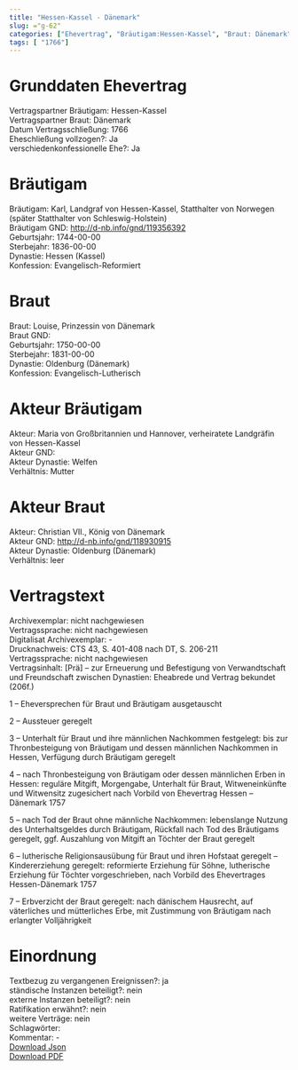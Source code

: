 ```yaml
---
title: "Hessen-Kassel - Dänemark"
slug: ="g-62"
categories: ["Ehevertrag", "Bräutigam:Hessen-Kassel", "Braut: Dänemark", "Eheschließung vollzogen?:Ja", "verschiedenkonfessionelle Ehe?:Ja", "Dynastie Bräutigam:Hessen (Kassel)", "Akteur Bräutigam:Maria von Großbritannien und Hannover, verheiratete Landgräfin von Hessen-Kassel", "Akteur Braut:Christian VII., König von Dänemark", "Textbezug?:ja", "Ständisch?:nein", "Ratifikation?:nein", "Sonstiges?:nein", "Bräutigam:Hessen-Kassel", "Braut: Dänemark"]
tags: [ "1766"]
---
```

<!--more-->

# Grunddaten Ehevertrag

Vertragspartner Bräutigam: Hessen-Kassel<br>
Vertragspartner Braut: Dänemark<br>
Datum Vertragsschließung: 1766<br>
Eheschließung vollzogen?: Ja<br>
verschiedenkonfessionelle Ehe?: Ja<br>
# Bräutigam

Bräutigam: Karl, Landgraf von Hessen-Kassel, Statthalter von Norwegen (später Statthalter von Schleswig-Holstein)<br>
Bräutigam GND: http://d-nb.info/gnd/119356392<br>
Geburtsjahr: 1744-00-00<br>
Sterbejahr: 1836-00-00<br>
Dynastie: Hessen (Kassel)<br>
Konfession: Evangelisch-Reformiert<br>
# Braut

Braut: Louise, Prinzessin von Dänemark<br>
Braut GND: <br>
Geburtsjahr: 1750-00-00<br>
Sterbejahr: 1831-00-00<br>
Dynastie: Oldenburg (Dänemark)<br>
Konfession: Evangelisch-Lutherisch<br>
# Akteur Bräutigam

Akteur: Maria von Großbritannien und Hannover, verheiratete Landgräfin von Hessen-Kassel<br>
Akteur GND: <br>
Akteur Dynastie: Welfen<br>
Verhältnis: Mutter<br>
# Akteur Braut

Akteur: Christian VII., König von Dänemark<br>
Akteur GND: http://d-nb.info/gnd/118930915<br>
Akteur Dynastie: Oldenburg (Dänemark)<br>
Verhältnis: leer<br>
# Vertragstext

Archivexemplar: nicht nachgewiesen<br>
Vertragssprache: nicht nachgewiesen<br>
Digitalisat Archivexemplar: -<br>
Drucknachweis: CTS 43, S. 401-408 nach DT, S. 206-211<br>
Vertragssprache: nicht nachgewiesen<br>
Vertragsinhalt: [Prä] – zur Erneuerung und Befestigung von Verwandtschaft und Freundschaft zwischen Dynastien: Eheabrede und Vertrag bekundet (206f.)

1 – Eheversprechen für Braut und Bräutigam ausgetauscht

2 – Aussteuer geregelt

3 – Unterhalt für Braut und ihre männlichen Nachkommen festgelegt: bis zur Thronbesteigung von Bräutigam und dessen männlichen Nachkommen in Hessen, Verfügung durch Bräutigam geregelt

4 – nach Thronbesteigung von Bräutigam oder dessen männlichen Erben in Hessen: reguläre Mitgift, Morgengabe, Unterhalt für Braut, Witweneinkünfte und Witwensitz zugesichert nach Vorbild von Ehevertrag Hessen – Dänemark 1757

5 – nach Tod der Braut ohne männliche Nachkommen: lebenslange Nutzung des Unterhaltsgeldes durch Bräutigam, Rückfall nach Tod des Bräutigams geregelt, ggf. Auszahlung von Mitgift an Töchter der Braut geregelt

6 – lutherische Religionsausübung für Braut und ihren Hofstaat geregelt – Kindererziehung geregelt: reformierte Erziehung für Söhne, lutherische Erziehung für Töchter vorgeschrieben, nach Vorbild des Ehevertrages Hessen-Dänemark 1757

7 – Erbverzicht der Braut geregelt: nach dänischem Hausrecht, auf väterliches und mütterliches Erbe, mit Zustimmung von Bräutigam nach erlangter Volljährigkeit
<br>
# Einordnung

Textbezug zu vergangenen Ereignissen?: ja<br>
ständische Instanzen beteiligt?: nein<br>
externe Instanzen beteiligt?: nein<br>
Ratifikation erwähnt?: nein<br>
weitere Verträge: nein<br>
Schlagwörter: <br>
Kommentar: -<br>
[Download Json](/vertraege/vertrag-62.json)<br>
[Download PDF](/vertraege/v151.pdf)